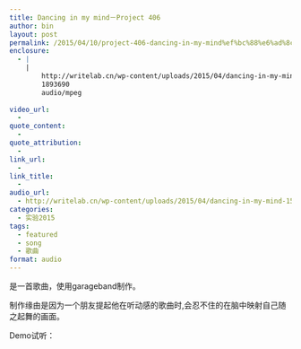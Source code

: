 ```yaml
---
title: Dancing in my mind－Project 406
author: bin
layout: post
permalink: /2015/04/10/project-406-dancing-in-my-mind%ef%bc%88%e6%ad%8c%e6%9b%b2-by-garageband%ef%bc%89/
enclosure:
  - |
    |
        http://writelab.cn/wp-content/uploads/2015/04/dancing-in-my-mind-1546-下午9.51.mp3
        1893690
        audio/mpeg
        
video_url:
  - 
quote_content:
  - 
quote_attribution:
  - 
link_url:
  - 
link_title:
  - 
audio_url:
  - http://writelab.cn/wp-content/uploads/2015/04/dancing-in-my-mind-1546-下午9.51.mp3
categories:
  - 实验2015
tags:
  - featured
  - song
  - 歌曲
format: audio
---
```

是一首歌曲，使用garageband制作。

制作缘由是因为一个朋友提起他在听动感的歌曲时,会忍不住的在脑中映射自己随之起舞的画面。<!--more-->

Demo试听：

<!--[if lt IE 9]><![endif]--><audio class="wp-audio-shortcode" id="audio-7-1" preload="none" style="width: 100%; visibility: hidden;" controls="controls"><source type="audio/mpeg" src="http://writelab.cn/wp-content/uploads/2015/04/dancing-in-my-mind-1546-下午9.51.mp3?_=1" />

<http://writelab.cn/wp-content/uploads/2015/04/dancing-in-my-mind-1546-下午9.51.mp3></audio> 

歌词大意：

wo wo wo yeah yeah

哦哦哦耶耶

when I was young I listen to the radio,waiting for my favorite dance

小小的我趴着收音机，守住最爱的那只舞曲

oh no mom somebody dancing in my mind

妈妈咪呀，有人闯进了我的脑海

somebody dancing in my mind

有人闯进了我的脑海

oh no he is naked

赤裸如亚当

dancing dancing dancing in my mind

起舞摇摆

refuse at first but can not resist

一开始我是拒绝的，但是又那么的难以割舍

oh no oh no he is naked

赤裸裸的他哦

(repeat)

（重复）